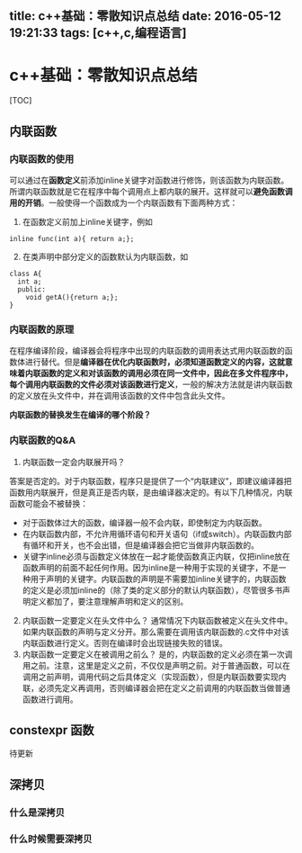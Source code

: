 title: c++基础：零散知识点总结
date: 2016-05-12 19:21:33
tags: [c++,c,编程语言]
---

# c++基础：零散知识点总结
[TOC]
## 内联函数
### 内联函数的使用
可以通过在**函数定义**前添加inline关键字对函数进行修饰，则该函数为内联函数。所谓内联函数就是它在程序中每个调用点上都内联的展开。这样就可以**避免函数调用的开销**。一般使得一个函数成为一个内联函数有下面两种方式：
1. 在函数定义前加上inline关键字，例如
```
inline func(int a){ return a;};
```
2. 在类声明中部分定义的函数默认为内联函数，如
```
class A{
  int a;
  public:
    void getA(){return a;};
}
```

### 内联函数的原理
在程序编译阶段，编译器会将程序中出现的内联函数的调用表达式用内联函数的函数体进行替代。但是**编译器在优化内联函数时，必须知道函数定义的内容，这就意味着内联函数的定义和对该函数的调用必须在同一文件中，因此在多文件程序中，每个调用内联函数的文件必须对该函数进行定义**，一般的解决方法就是讲内联函数的定义放在头文件中，并在调用该函数的文件中包含此头文件。

**内联函数的替换发生在编译的哪个阶段？**

### 内联函数的Q&A
1.   内联函数一定会内联展开吗？

  答案是否定的。对于内联函数，程序只是提供了一个“内联建议”，即建议编译器把函数用内联展开，但是真正是否内联，是由编译器决定的。有以下几种情况，内联函数可能会不被替换：
  - 对于函数体过大的函数，编译器一般不会内联，即使制定为内联函数。
  - 在内联函数内部，不允许用循环语句和开关语句（if或switch）。内联函数内部有循环和开关，也不会出错，但是编译器会把它当做非内联函数的。
  - 关键字inline必须与函数定义体放在一起才能使函数真正内联，仅把inline放在函数声明的前面不起任何作用。因为inline是一种用于实现的关键字，不是一种用于声明的关键字。内联函数的声明是不需要加inline关键字的，内联函数的定义是必须加inline的（除了类的定义部分的默认内联函数），尽管很多书声明定义都加了，要注意理解声明和定义的区别。
2. 内联函数一定要定义在头文件中么？
  通常情况下内联函数被定义在头文件中。如果内联函数的声明与定义分开。那么需要在调用该内联函数的.c文件中对该内联函数进行定义。否则在编译时会出现链接失败的错误。
3. 内联函数一定要定义在被调用之前么？
  是的，内联函数的定义必须在第一次调用之前。注意，这里是定义之前，不仅仅是声明之前。对于普通函数，可以在调用之前声明，调用代码之后具体定义（实现函数），但是内联函数要实现内联，必须先定义再调用，否则编译器会把在定义之前调用的内联函数当做普通函数进行调用。
## constexpr 函数
待更新


## 深拷贝
### 什么是深拷贝
### 什么时候需要深拷贝
